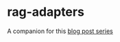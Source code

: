# rag-adapters

A companion for this [blog post series](https://mnemlaghi.github.io/embedding-adapters/)
